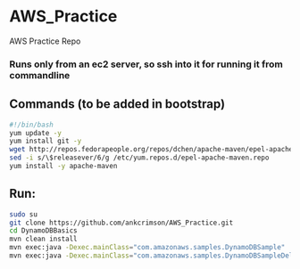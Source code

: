 # AWS_Practice
AWS Practice Repo

### Runs only from an ec2 server, so ssh into it for running it from commandline

## Commands (to be added in bootstrap)

```bash
#!/bin/bash
yum update -y
yum install git -y
wget http://repos.fedorapeople.org/repos/dchen/apache-maven/epel-apache-maven.repo -O /etc/yum.repos.d/epel-apache-maven.repo
sed -i s/\$releasever/6/g /etc/yum.repos.d/epel-apache-maven.repo
yum install -y apache-maven
```

## Run:

```bash
sudo su
git clone https://github.com/ankcrimson/AWS_Practice.git
cd DynamoDBBasics
mvn clean install
mvn exec:java -Dexec.mainClass="com.amazonaws.samples.DynamoDBSample"
mvn exec:java -Dexec.mainClass="com.amazonaws.samples.DynamoDBSampleDelete"
```